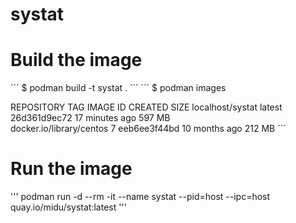 # systat
 
# Build the image
´´´
$ podman build -t systat .
´´´
´´´
$ podman images

REPOSITORY                TAG         IMAGE ID      CREATED         SIZE
localhost/systat          latest      26d361d9ec72  17 minutes ago  597 MB	
docker.io/library/centos  7           eeb6ee3f44bd  10 months ago   212 MB
´´´
# Run the image
'''
podman run -d --rm -it --name systat --pid=host --ipc=host quay.io/midu/systat:latest
'''
